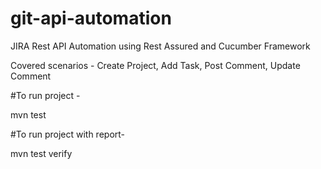# git-api-automation

JIRA Rest API Automation using Rest Assured and Cucumber Framework

Covered scenarios - Create Project, Add Task, Post Comment, Update Comment

#To run project -

mvn test

#To run project with report-

mvn test verify
